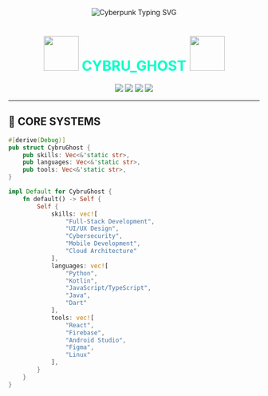<!-- █▀▀ █▀▀ █▀▄ █▀▀ █░█ █▀ ▀█▀   █▀▀ ▀▄▀ █▀▀ █▀▀ █▀▄▀█ █▀▀ -->
<!-- █▄▄ ██▄ █▄▀ ██▄ █▄█ ▄█ ░█░   ██▄ █░█ ██▄ █▄▄ █░▀░█ ██▄ -->

<p align="center">
  <img src="https://readme-typing-svg.demolab.com?font=Orbitron&weight=800&size=28&pause=1000&color=00FFAA&center=true&vCenter=true&width=600&lines=SYSTEM+BOOT+SEQUENCE+ACTIVATED;WELCOME+TO+MY+DIGITAL+LAIR;FULL-STACK+DEVELOPER+%7C+SECURITY+ENTHUSIAST;BUILDING+THE+FUTURE+ONE+COMMIT+AT+A+TIME" alt="Cyberpunk Typing SVG" />
</p>

<h1 align="center">
  <img src="https://media.giphy.com/media/26ufdipQqU2lhNA4g/giphy.gif" width="70">
  <span style="color:#00FFC6;">CYBRU_GHOST</span>
  <img src="https://media.giphy.com/media/3o6Zt481isNVuQI1l6/giphy.gif" width="70">
</h1>

<p align="center">
  <img src="https://img.shields.io/badge/STATUS-ONLINE-00FFAA?style=for-the-badge&logo=visual-studio-code&logoColor=white&labelColor=000000">
  <img src="https://img.shields.io/badge/SKILLS-FULL_STACK-FF0055?style=for-the-badge&logo=codeforces&logoColor=white&labelColor=000000">
  <img src="https://img.shields.io/badge/SECURITY-RED_TEAM-8A2BE2?style=for-the-badge&logo=hackthebox&logoColor=white&labelColor=000000">
  <img src="https://img.shields.io/badge/OS-ARCH_LINUX-1E90FF?style=for-the-badge&logo=arch-linux&logoColor=white&labelColor=000000">
</p>

---

## 🧠 CORE SYSTEMS

```rust
#[derive(Debug)]
pub struct CybruGhost {
    pub skills: Vec<&'static str>,
    pub languages: Vec<&'static str>,
    pub tools: Vec<&'static str>,
}

impl Default for CybruGhost {
    fn default() -> Self {
        Self {
            skills: vec![
                "Full-Stack Development", 
                "UI/UX Design",
                "Cybersecurity",
                "Mobile Development",
                "Cloud Architecture"
            ],
            languages: vec![
                "Python", 
                "Kotlin", 
                "JavaScript/TypeScript",
                "Java",
                "Dart"
            ],
            tools: vec![
                "React", 
                "Firebase", 
                "Android Studio",
                "Figma",
                "Linux"
            ],
        }
    }
}
